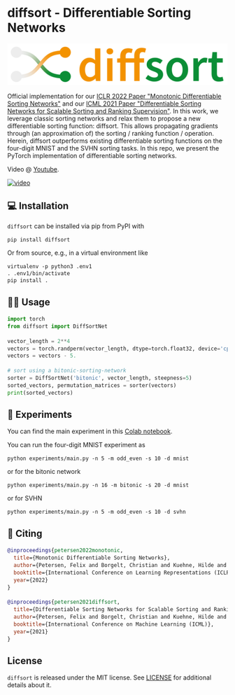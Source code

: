 # diffsort - Differentiable Sorting Networks

![diffsort_logo](diffsort_logo.png)

Official implementation for our [ICLR 2022 Paper "Monotonic Differentiable Sorting Networks"](https://arxiv.org/abs/2203.09630) and our [ICML 2021 Paper "Differentiable Sorting Networks for Scalable Sorting and Ranking Supervision"](https://arxiv.org/pdf/2105.04019.pdf).
In this work, we leverage classic sorting networks and relax them to propose a new differentiable sorting function: diffsort.
This allows propagating gradients through (an approximation of) the sorting / ranking function / operation.
Herein, diffsort outperforms existing differentiable sorting functions on the four-digit MNIST and the SVHN sorting tasks.
In this repo, we present the PyTorch implementation of differentiable sorting networks.

Video @ [Youtube](https://www.youtube.com/watch?v=Rl-sFaE1z4M).

[![video](https://www.petersen.ai/images/monotonic_diffsort_thumbnail_2_tiny.jpg)](https://www.youtube.com/watch?v=Rl-sFaE1z4M)


## 💻 Installation

`diffsort` can be installed via pip from PyPI with
```shell
pip install diffsort
```

Or from source, e.g., in a virtual environment like
```shell
virtualenv -p python3 .env1
. .env1/bin/activate
pip install .
```

## 👩‍💻 Usage

```python
import torch
from diffsort import DiffSortNet

vector_length = 2**4
vectors = torch.randperm(vector_length, dtype=torch.float32, device='cpu', requires_grad=True).view(1, -1)
vectors = vectors - 5.

# sort using a bitonic-sorting-network
sorter = DiffSortNet('bitonic', vector_length, steepness=5)
sorted_vectors, permutation_matrices = sorter(vectors)
print(sorted_vectors)
```

## 🧪 Experiments 

You can find the main experiment in this [Colab notebook](https://colab.research.google.com/drive/1q0TZFFYB9FlOJYWKt0_7ZaXQT190anhm?usp=sharing).

You can run the four-digit MNIST experiment as
```shell
python experiments/main.py -n 5 -m odd_even -s 10 -d mnist
```
or for the bitonic network
```shell
python experiments/main.py -n 16 -m bitonic -s 20 -d mnist
```
or for SVHN
```shell
python experiments/main.py -n 5 -m odd_even -s 10 -d svhn
```

## 📖 Citing

```bibtex
@inproceedings{petersen2022monotonic,
  title={Monotonic Differentiable Sorting Networks},
  author={Petersen, Felix and Borgelt, Christian and Kuehne, Hilde and Deussen, Oliver},
  booktitle={International Conference on Learning Representations (ICLR)},
  year={2022}
}

@inproceedings{petersen2021diffsort,
  title={Differentiable Sorting Networks for Scalable Sorting and Ranking Supervision},
  author={Petersen, Felix and Borgelt, Christian and Kuehne, Hilde and Deussen, Oliver},
  booktitle={International Conference on Machine Learning (ICML)},
  year={2021}
}
```

## License

`diffsort` is released under the MIT license. See [LICENSE](LICENSE) for additional details about it.

